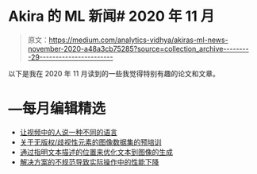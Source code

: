 # Akira 的 ML 新闻# 2020 年 11 月

> 原文：<https://medium.com/analytics-vidhya/akiras-ml-news-november-2020-a48a3cb75285?source=collection_archive---------29----------------------->

以下是我在 2020 年 11 月读到的一些我觉得特别有趣的论文和文章。

# —每月编辑精选

*   [让视频中的人说一种不同的语言](https://arxiv.org/abs/2011.03530?)
*   [关于无版权/歧视性元素的图像数据集的预培训](http://hirokatsukataoka.net/pdf/accv20_kataoka_fractaldb.pdf)
*   [通过指明文本描述的位置来优化文本到图像的生成](https://arxiv.org/abs/2011.03775?)
*   [解决方案的不规范导致实际操作中的性能下降](https://arxiv.org/abs/2011.03395)